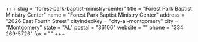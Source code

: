 +++
slug = "forest-park-baptist-ministry-center"
title = "Forest Park Baptist Ministry Center"
name = "Forest Park Baptist Ministry Center"
address = "2026 East Fourth Street"
cityIndexKey = "city-al-montgomery"
city = "Montgomery"
state = "AL"
postal = "36106"
website = ""
phone = "334 269-5726"
fax = ""
+++
